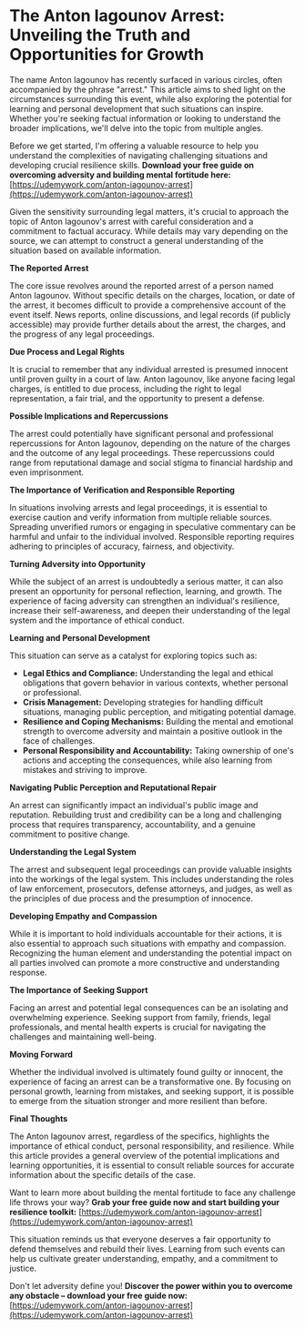 # The Anton Iagounov Arrest: Unveiling the Truth and Opportunities for Growth

The name Anton Iagounov has recently surfaced in various circles, often accompanied by the phrase "arrest." This article aims to shed light on the circumstances surrounding this event, while also exploring the potential for learning and personal development that such situations can inspire. Whether you're seeking factual information or looking to understand the broader implications, we'll delve into the topic from multiple angles.

Before we get started, I'm offering a valuable resource to help you understand the complexities of navigating challenging situations and developing crucial resilience skills.  **Download your free guide on overcoming adversity and building mental fortitude here:** [https://udemywork.com/anton-iagounov-arrest](https://udemywork.com/anton-iagounov-arrest)

Given the sensitivity surrounding legal matters, it's crucial to approach the topic of Anton Iagounov's arrest with careful consideration and a commitment to factual accuracy. While details may vary depending on the source, we can attempt to construct a general understanding of the situation based on available information.

**The Reported Arrest**

The core issue revolves around the reported arrest of a person named Anton Iagounov. Without specific details on the charges, location, or date of the arrest, it becomes difficult to provide a comprehensive account of the event itself. News reports, online discussions, and legal records (if publicly accessible) may provide further details about the arrest, the charges, and the progress of any legal proceedings.

**Due Process and Legal Rights**

It is crucial to remember that any individual arrested is presumed innocent until proven guilty in a court of law. Anton Iagounov, like anyone facing legal charges, is entitled to due process, including the right to legal representation, a fair trial, and the opportunity to present a defense.

**Possible Implications and Repercussions**

The arrest could potentially have significant personal and professional repercussions for Anton Iagounov, depending on the nature of the charges and the outcome of any legal proceedings. These repercussions could range from reputational damage and social stigma to financial hardship and even imprisonment.

**The Importance of Verification and Responsible Reporting**

In situations involving arrests and legal proceedings, it is essential to exercise caution and verify information from multiple reliable sources. Spreading unverified rumors or engaging in speculative commentary can be harmful and unfair to the individual involved. Responsible reporting requires adhering to principles of accuracy, fairness, and objectivity.

**Turning Adversity into Opportunity**

While the subject of an arrest is undoubtedly a serious matter, it can also present an opportunity for personal reflection, learning, and growth. The experience of facing adversity can strengthen an individual's resilience, increase their self-awareness, and deepen their understanding of the legal system and the importance of ethical conduct.

**Learning and Personal Development**

This situation can serve as a catalyst for exploring topics such as:

*   **Legal Ethics and Compliance:** Understanding the legal and ethical obligations that govern behavior in various contexts, whether personal or professional.
*   **Crisis Management:** Developing strategies for handling difficult situations, managing public perception, and mitigating potential damage.
*   **Resilience and Coping Mechanisms:** Building the mental and emotional strength to overcome adversity and maintain a positive outlook in the face of challenges.
*   **Personal Responsibility and Accountability:** Taking ownership of one's actions and accepting the consequences, while also learning from mistakes and striving to improve.

**Navigating Public Perception and Reputational Repair**

An arrest can significantly impact an individual's public image and reputation. Rebuilding trust and credibility can be a long and challenging process that requires transparency, accountability, and a genuine commitment to positive change.

**Understanding the Legal System**

The arrest and subsequent legal proceedings can provide valuable insights into the workings of the legal system. This includes understanding the roles of law enforcement, prosecutors, defense attorneys, and judges, as well as the principles of due process and the presumption of innocence.

**Developing Empathy and Compassion**

While it is important to hold individuals accountable for their actions, it is also essential to approach such situations with empathy and compassion. Recognizing the human element and understanding the potential impact on all parties involved can promote a more constructive and understanding response.

**The Importance of Seeking Support**

Facing an arrest and potential legal consequences can be an isolating and overwhelming experience. Seeking support from family, friends, legal professionals, and mental health experts is crucial for navigating the challenges and maintaining well-being.

**Moving Forward**

Whether the individual involved is ultimately found guilty or innocent, the experience of facing an arrest can be a transformative one. By focusing on personal growth, learning from mistakes, and seeking support, it is possible to emerge from the situation stronger and more resilient than before.

**Final Thoughts**

The Anton Iagounov arrest, regardless of the specifics, highlights the importance of ethical conduct, personal responsibility, and resilience. While this article provides a general overview of the potential implications and learning opportunities, it is essential to consult reliable sources for accurate information about the specific details of the case.

Want to learn more about building the mental fortitude to face any challenge life throws your way?  **Grab your free guide now and start building your resilience toolkit:** [https://udemywork.com/anton-iagounov-arrest](https://udemywork.com/anton-iagounov-arrest)

This situation reminds us that everyone deserves a fair opportunity to defend themselves and rebuild their lives. Learning from such events can help us cultivate greater understanding, empathy, and a commitment to justice.

Don't let adversity define you! **Discover the power within you to overcome any obstacle – download your free guide now:** [https://udemywork.com/anton-iagounov-arrest](https://udemywork.com/anton-iagounov-arrest)
